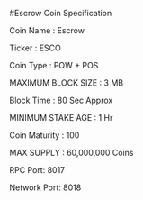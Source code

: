 #Escrow Coin Specification

Coin Name : Escrow

Ticker : ESCO

Coin Type : POW  + POS

MAXIMUM BLOCK SIZE : 3 MB

Block Time : 80 Sec Approx

MINIMUM STAKE AGE : 1 Hr

Coin Maturity : 100

MAX SUPPLY : 60,000,000 Coins

RPC Port: 8017

Network Port: 8018